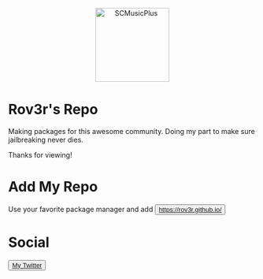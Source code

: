 <p align="center">
  <img src="https://rov3r.github.io/images/rov3r_logo_rounded.png" width="150" title="SCMusicPlus">
</p>

# Rov3r's Repo
Making packages for this awesome community. Doing my part to make sure jailbreaking never dies.

Thanks for viewing!

# Add My Repo
Use your favorite package manager and add <button>
  <a href="https://rov3r.github.io/">https://rov3r.github.io/</a>
</button>

# Social
<button>
  <a href="https://x.com/rov3rrepo">My Twitter</a>
</button>
